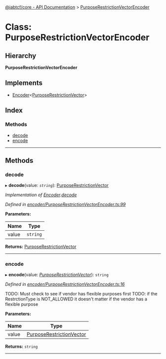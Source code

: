 [@iabtcf/core - API Documentation](../README.md) > [PurposeRestrictionVectorEncoder](../classes/purposerestrictionvectorencoder.md)

# Class: PurposeRestrictionVectorEncoder

## Hierarchy

**PurposeRestrictionVectorEncoder**

## Implements

* [Encoder](../interfaces/encoder.md)<[PurposeRestrictionVector](purposerestrictionvector.md)>

## Index

### Methods

* [decode](purposerestrictionvectorencoder.md#decode)
* [encode](purposerestrictionvectorencoder.md#encode)

---

## Methods

<a id="decode"></a>

###  decode

▸ **decode**(value: *`string`*): [PurposeRestrictionVector](purposerestrictionvector.md)

*Implementation of [Encoder](../interfaces/encoder.md).[decode](../interfaces/encoder.md#decode)*

*Defined in [encoder/PurposeRestrictionVectorEncoder.ts:99](https://github.com/chrispaterson/iabtcf-es/blob/fa69024/modules/core/src/encoder/PurposeRestrictionVectorEncoder.ts#L99)*

**Parameters:**

| Name | Type |
| ------ | ------ |
| value | `string` |

**Returns:** [PurposeRestrictionVector](purposerestrictionvector.md)

___
<a id="encode"></a>

###  encode

▸ **encode**(value: *[PurposeRestrictionVector](purposerestrictionvector.md)*): `string`

*Defined in [encoder/PurposeRestrictionVectorEncoder.ts:16](https://github.com/chrispaterson/iabtcf-es/blob/fa69024/modules/core/src/encoder/PurposeRestrictionVectorEncoder.ts#L16)*

TODO: Must check to see if vendor has flexible purposes first TODO: if the RestrctionType is NOT\_ALLOWED it doesn't matter if the vendor has a flexible purpose

**Parameters:**

| Name | Type |
| ------ | ------ |
| value | [PurposeRestrictionVector](purposerestrictionvector.md) |

**Returns:** `string`

___

